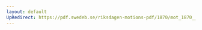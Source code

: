 ```yaml
---
layout: default
UpRedirect: https://pdf.swedeb.se/riksdagen-motions-pdf/1870/mot_1870__fk__00006.pdf
---
```

